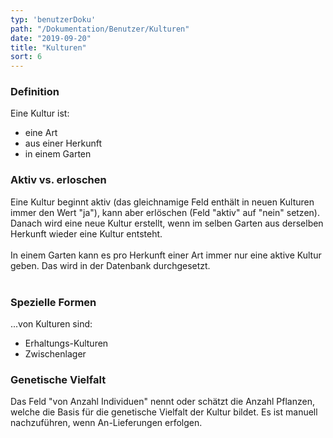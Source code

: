```yaml
---
typ: 'benutzerDoku'
path: "/Dokumentation/Benutzer/Kulturen"
date: "2019-09-20"
title: "Kulturen"
sort: 6
---
```


### Definition

Eine Kultur ist:

- eine Art
- aus einer Herkunft
- in einem Garten

### Aktiv vs. erloschen
Eine Kultur beginnt aktiv (das gleichnamige Feld enthält in neuen Kulturen immer den Wert "ja"), kann aber erlöschen (Feld "aktiv" auf "nein" setzen).<br/>
Danach wird eine neue Kultur erstellt, wenn im selben Garten aus derselben Herkunft wieder eine Kultur entsteht.<br/><br/>
In einem Garten kann es pro Herkunft einer Art immer nur eine aktive Kultur geben. Das wird in der Datenbank durchgesetzt.<br/><br/>

### Spezielle Formen
...von Kulturen sind:
- Erhaltungs-Kulturen
- Zwischenlager

### Genetische Vielfalt
Das Feld "von Anzahl Individuen" nennt oder schätzt die Anzahl Pflanzen, welche die Basis für die genetische Vielfalt der Kultur bildet. Es ist manuell nachzuführen, wenn An-Lieferungen erfolgen.